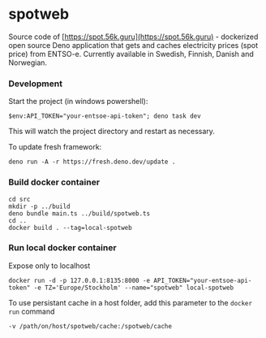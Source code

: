 # spotweb

Source code of [https://spot.56k.guru](https://spot.56k.guru) - dockerized open source Deno application that gets and caches electricity prices (spot price) from ENTSO-e. Currently available in Swedish, Finnish, Danish and Norwegian.

### Development

Start the project (in windows powershell):

```
$env:API_TOKEN="your-entsoe-api-token"; deno task dev
```

This will watch the project directory and restart as necessary.

To update fresh framework:

```
deno run -A -r https://fresh.deno.dev/update .
```

### Build docker container

```
cd src
mkdir -p ../build
deno bundle main.ts ../build/spotweb.ts
cd ..
docker build . --tag=local-spotweb
```

### Run local docker container

Expose only to localhost

```
docker run -d -p 127.0.0.1:8135:8000 -e API_TOKEN="your-entsoe-api-token" -e TZ='Europe/Stockholm' --name="spotweb" local-spotweb
```

To use persistant cache in a host folder, add this parameter to the `docker run` command

```
-v /path/on/host/spotweb/cache:/spotweb/cache
```
